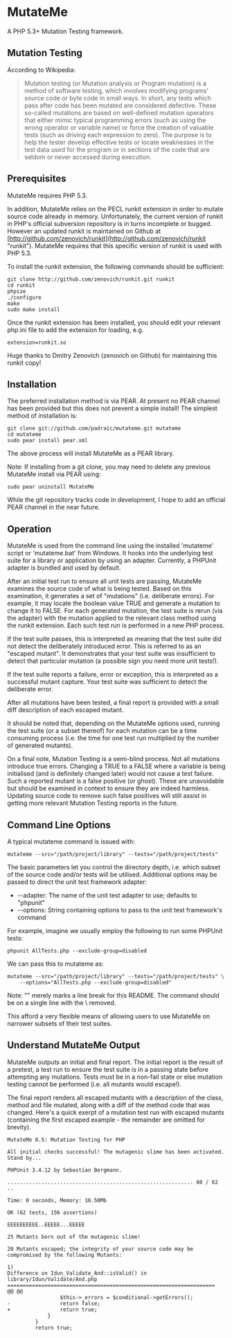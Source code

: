 MutateMe
========

A PHP 5.3+ Mutation Testing framework.

Mutation Testing
----------------

According to Wikipedia:

>Mutation testing (or Mutation analysis or Program mutation) is a method of
>software testing, which involves modifying programs' source code or byte code
>in small ways. In short, any tests which pass after code has been mutated
>are considered defective. These so-called mutations are based on well-defined
>mutation operators that either mimic typical programming errors (such as using
>the wrong operator or variable name) or force the creation of valuable tests
>(such as driving each expression to zero). The purpose is to help the tester
>develop effective tests or locate weaknesses in the test data used for the
>program or in sections of the code that are seldom or never accessed during
>execution.

Prerequisites
-------------

MutateMe requires PHP 5.3.

In addition, MutateMe relies on the PECL runkit extension in order to mutate
source code already in memory. Unfortunately, the current version of runkit
in PHP's official subversion repository is in turns incomplete or bugged. However
an updated runkit is maintained on Github at
[http://github.com/zenovich/runkit](http://github.com/zenovich/runkit "runkit").
MutateMe requires that this specific version of runkit is used with PHP 5.3.

To install the runkit extension, the following commands should be sufficient:

    git clone http://github.com/zenovich/runkit.git runkit
    cd runkit
    phpize
    ./configure
    make
    sudo make install

Once the runkit extension has been installed, you should edit your relevant
php.ini file to add the extension for loading, e.g.

    extension=runkit.so

Huge thanks to Dmitry Zenovich (zenovich on Github) for maintaining this runkit
copy!


Installation
------------

The preferred installation method is via PEAR. At present no PEAR channel
has been provided but this does not prevent a simple install! The simplest
method of installation is:

    git clone git://github.com/padraic/mutateme.git mutateme
    cd mutateme
    sudo pear install pear.xml

The above process will install MutateMe as a PEAR library.

Note: If installing from a git clone, you may need to delete any previous
MutateMe install via PEAR using:

    sudo pear uninstall MutateMe
    
While the git repository tracks code in development, I hope to add an official
PEAR channel in the near future.

Operation
---------

MutateMe is used from the command line using the installed 'mutateme' script
or 'mutateme.bat' from Windows. It hooks into the underlying test suite for
a library or application by using an adapter. Currently, a PHPUnit adapter is
bundled and used by default.

After an initial test run to ensure all unit tests are passing, MutateMe
examines the source code of what is being tested. Based on this examination,
it generates a set of "mutations" (i.e. deliberate errors). For example, it may
locate the boolean value TRUE and generate a mutation to change it to FALSE.
For each generated mutation, the test suite is rerun (via the adapter) with the
mutation applied to the relevant class method using the runkit extension. Each
such test run is performed in a new PHP process.

If the test suite passes, this is interpreted as meaning that the test suite
did not detect the deliberately introduced error. This is referred to as an
"escaped mutant". It demonstrates that your test suite was insufficient to
detect that particular mutation (a possible sign you need more unit tests!).

If the test suite reports a failure, error or exception, this is interpreted as
a successful mutant capture. Your test suite was sufficient to detect the
deliberate error.

After all mutations have been tested, a final report is provided with a small
diff description of each escaped mutant.

It should be noted that, depending on the MutateMe options used, running the
test suite (or a subset thereof) for each mutation can be a time consuming
process (i.e. the time for one test run multiplied by the number of generated
mutants).

On a final note, Mutation Testing is a semi-blind process. Not all mutations
introduce true errors. Changing a TRUE to a FALSE where a variable is being
initialised (and is definitely changed later) would not cause a test failure.
Such a reported mutant is a false positive (or ghost). These are unavoidable
but should be examined in context to ensure they are indeed harmless. Updating
source code to remove such false positives will still assist in getting more
relevant Mutation Testing reports in the future.

Command Line Options
--------------------

A typical mutateme command is issued with:

    mutateme --src="/path/project/library" --tests="/path/project/tests"
    
The basic parameters let you control the directory depth, i.e. which subset of
the source code and/or tests will be utilised. Additional options may be passed
to direct the unit test framework adapter:

* --adapter: The name of the unit test adapter to use; defaults to "phpunit"
* --options: String containing options to pass to the unit test framework's command

For example, imagine we usually employ the following to run some PHPUnit tests:

    phpunit AllTests.php --exclude-group=disabled
    
We can pass this to mutateme as:

    mutateme --src="/path/project/library" --tests="/path/project/tests" \
        --options="AllTests.php --exclude-group=disabled"
        
Note: "\" merely marks a line break for this README. The command should be on
a single line with the \ removed.

This afford a very flexible means of allowing users to use MutateMe on narrower
subsets of their test suites.

Understand MutateMe Output
--------------------------

MutateMe outputs an initial and final report. The initial report is the result
of a pretest, a test run to ensure the test suite is in a passing state before
attempting any mutations. Tests must be in a non-fail state or else mutation
testing cannot be performed (i.e. all mutants would escape!).

The final report renders all escaped mutants with a description of the class,
method and file mutated, along with a diff of the method code that was
changed. Here's a quick exerpt of a mutation test run with escaped mutants
(containing the first escaped example - the remainder are omitted for brevity).

    MutateMe 0.5: Mutation Testing for PHP

    All initial checks successful! The mutagenic slime has been activated. Stand by...

    PHPUnit 3.4.12 by Sebastian Bergmann.

    ............................................................ 60 / 62
    ..

    Time: 0 seconds, Memory: 16.50Mb

    OK (62 tests, 156 assertions)

    EEEEEEEEEE..EEEEE...EEEEE

    25 Mutants born out of the mutagenic slime!

    20 Mutants escaped; the integrity of your source code may be compromised by the following Mutants:

    1)
    Difference on Idun_Validate_And::isValid() in library/Idun/Validate/And.php
    ===================================================================
    @@ @@
                     $this->_errors = $conditional->getErrors();
    -                return false;
    +                return true;
                 }
             }
             return true;



    


